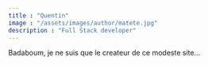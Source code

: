 ```yaml
---
title : "Quentin"
image : "/assets/images/author/matete.jpg"
description : "Full Stack developer"
---
```


Badaboum, je ne suis que le createur de ce modeste site...
